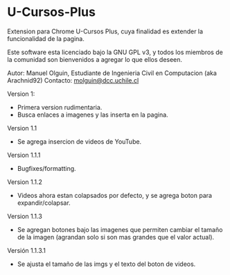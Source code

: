 U-Cursos-Plus
=============

Extension para Chrome U-Cursos Plus, cuya finalidad es extender la funcionalidad de la pagina.

Este software esta licenciado bajo la GNU GPL v3, y todos los miembros de la comunidad son bienvenidos a agregar lo que ellos deseen.

Autor: Manuel Olguin, Estudiante de Ingenieria Civil en Computacion (aka Arachnid92)
Contacto: molguin@dcc.uchile.cl

Version 1:
- Primera version rudimentaria.
- Busca enlaces a imagenes y las inserta en la pagina.

Version 1.1
- Se agrega insercion de videos de YouTube.

Version 1.1.1
- Bugfixes/formatting.

Version 1.1.2
- Videos ahora estan colapsados por defecto, y se agrega boton para expandir/colapsar.

Version 1.1.3
- Se agregan botones bajo las imagenes que permiten cambiar el tamaño de la imagen (agrandan solo si son mas grandes que el valor actual).

Versión 1.1.3.1
- Se ajusta el tamaño de las imgs y el texto del boton de videos.
